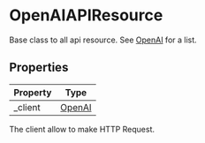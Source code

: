 # OpenAIAPIResource

Base class to all api resource. See [OpenAI](OpenAI.md) for a list.

## Properties

| Property    | Type                       |
|-------------|----------------------------|
| _client     | [OpenAI](OpenAI.md)           |

The client allow to make HTTP Request.